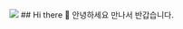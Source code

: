 <img src="https://capsule-render.vercel.app/api?type=waving&color=BDBDC8&height=150&section=header" />
## Hi there 👋
안녕하세요
만나서 반갑습니다.
<!--
**heeyoung35/heeyoung35** is a ✨ _special_ ✨ repository because its `README.md` (this file) appears on your GitHub profile.

Here are some ideas to get you started:

- 🔭 I’m currently working on ...
- 🌱 I’m currently learning ...
- 👯 I’m looking to collaborate on ...
- 🤔 I’m looking for help with ...
- 💬 Ask me about ...
- 📫 How to reach me: ...
- 😄 Pronouns: ...
- ⚡ Fun fact: ...
-->
